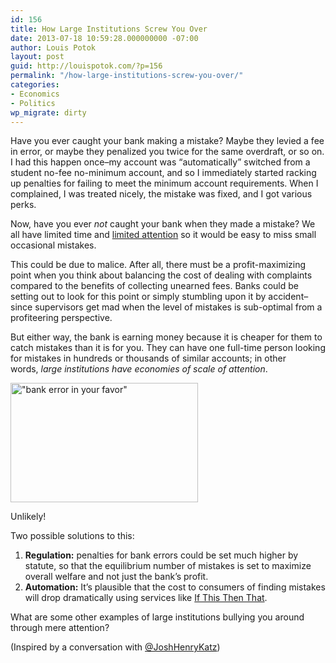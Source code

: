 ```yaml
---
id: 156
title: How Large Institutions Screw You Over
date: 2013-07-18 10:59:28.000000000 -07:00
author: Louis Potok
layout: post
guid: http://louispotok.com/?p=156
permalink: "/how-large-institutions-screw-you-over/"
categories:
- Economics
- Politics
wp_migrate: dirty
---
```

Have you ever caught your bank making a mistake? Maybe they levied a fee in error, or maybe they penalized you twice for the same overdraft, or so on. I had this happen once&#8211;my account was &#8220;automatically&#8221; switched from a student no-fee no-minimum account, and so I immediately started racking up penalties for failing to meet the minimum account requirements. When I complained, I was treated nicely, the mistake was fixed, and I got various perks.

Now, have you ever _not_ caught your bank when they made a mistake? We all have limited time and <a href="http://www.ideas42.org/limited-attention/" target="_blank" rel="noopener noreferrer">limited attention</a> so it would be easy to miss small occasional mistakes.

This could be due to malice. After all, there must be a profit-maximizing point when you think about balancing the cost of dealing with complaints compared to the benefits of collecting unearned fees. Banks could be setting out to look for this point or simply stumbling upon it by accident&#8211;since supervisors get mad when the level of mistakes is sub-optimal from a profiteering perspective.

But either way, the bank is earning money because it is cheaper for them to catch mistakes than it is for you. They can have one full-time person looking for mistakes in hundreds or thousands of similar accounts; in other words, _large institutions have_ _economies of scale of attention_.

<div id="attachment_640" style="width: 310px" class="wp-caption alignnone">
  <a href="http://louispotok.com/wp-content/uploads/2013/07/bank-error.jpg"><img aria-describedby="caption-attachment-640" loading="lazy" class="size-medium wp-image-640" src="http://louispotok.com/wp-content/uploads/2013/07/bank-error-300x191.jpg" alt="&quot;bank error in your favor&quot;" width="300" height="191" srcset="https://louispotok.com/wp-content/uploads/2013/07/bank-error-300x191.jpg 300w, https://louispotok.com/wp-content/uploads/2013/07/bank-error.jpg 406w" sizes="(max-width: 300px) 100vw, 300px" /></a>
  
  <p id="caption-attachment-640" class="wp-caption-text">
    Unlikely!
  </p>
</div>

Two possible solutions to this:

  1. **<span style="line-height: 14px;">Regulation:</span>**<span style="line-height: 14px;"> penalties for bank errors could be set much higher by statute, so that the equilibrium number of mistakes is set to maximize overall welfare and not just the bank&#8217;s profit.</span>
  2. **Automation:** It&#8217;s plausible that the cost to consumers of finding mistakes will drop dramatically using services like <a href="https://ifttt.com/" target="_blank" rel="noopener noreferrer">If This Then That</a>.

What are some other examples of large institutions bullying you around through mere attention?

(Inspired by a conversation with [@JoshHenryKatz](https://twitter.com/JoshHenryKatz))